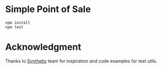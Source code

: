 # Simple Point of Sale
```
npm install
npm test
```

# Acknowledgment
Thanks to [Synthetix](https://github.com/Synthetixio/synthetix) team for inspiration and code examples for test utils.